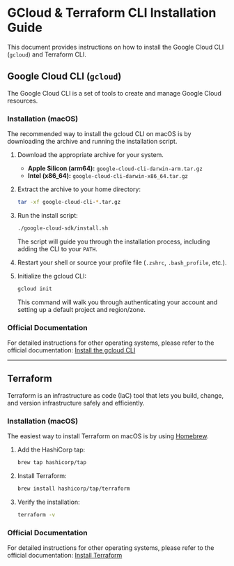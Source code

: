 # GCloud & Terraform CLI Installation Guide

This document provides instructions on how to install the Google Cloud CLI (`gcloud`) and Terraform CLI.

## Google Cloud CLI (`gcloud`)

The Google Cloud CLI is a set of tools to create and manage Google Cloud resources.

### Installation (macOS)

The recommended way to install the gcloud CLI on macOS is by downloading the archive and running the installation script.

1.  Download the appropriate archive for your system.
    *   **Apple Silicon (arm64):** `google-cloud-cli-darwin-arm.tar.gz`
    *   **Intel (x86_64):** `google-cloud-cli-darwin-x86_64.tar.gz`

2.  Extract the archive to your home directory:
    ```bash
    tar -xf google-cloud-cli-*.tar.gz
    ```

3.  Run the install script:
    ```bash
    ./google-cloud-sdk/install.sh
    ```
    The script will guide you through the installation process, including adding the CLI to your `PATH`.

4.  Restart your shell or source your profile file (`.zshrc`, `.bash_profile`, etc.).

5.  Initialize the gcloud CLI:
    ```bash
    gcloud init
    ```
    This command will walk you through authenticating your account and setting up a default project and region/zone.

### Official Documentation

For detailed instructions for other operating systems, please refer to the official documentation:
[Install the gcloud CLI](https://cloud.google.com/sdk/docs/install)

---

## Terraform

Terraform is an infrastructure as code (IaC) tool that lets you build, change, and version infrastructure safely and efficiently.

### Installation (macOS)

The easiest way to install Terraform on macOS is by using [Homebrew](https://brew.sh/).

1.  Add the HashiCorp tap:
    ```bash
    brew tap hashicorp/tap
    ```

2.  Install Terraform:
    ```bash
    brew install hashicorp/tap/terraform
    ```

3.  Verify the installation:
    ```bash
    terraform -v
    ```

### Official Documentation

For detailed instructions for other operating systems, please refer to the official documentation:
[Install Terraform](https://developer.hashicorp.com/terraform/install)
